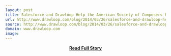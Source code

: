 ```yaml
---
layout: post
title: Salesforce and Drawloop Help the American Society of Composers Boost Their Music Licensing Process
url: http://www.drawloop.com/blog/2014/03/26/salesforce-and-drawloop-help-the-american-society-of-composers-boost-their-music-licensing-process/
source: http://www.drawloop.com/blog/2014/03/26/salesforce-and-drawloop-help-the-american-society-of-composers-boost-their-music-licensing-process/
domain: www.drawloop.com
image: 
---
```


<p></p>
<center><p><a href="http://www.drawloop.com/blog/2014/03/26/salesforce-and-drawloop-help-the-american-society-of-composers-boost-their-music-licensing-process/" style='padding:25px; font-sze:18px; font-weight: bold;'>Read Full Story</a></p></center>
